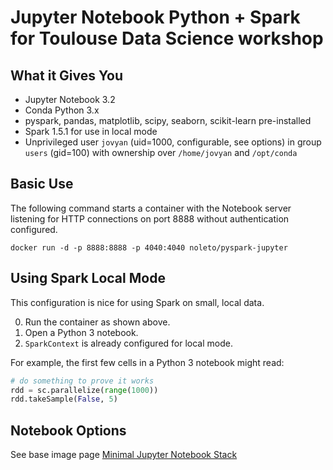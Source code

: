 # Jupyter Notebook Python + Spark for Toulouse Data Science workshop

## What it Gives You

* Jupyter Notebook 3.2
* Conda Python 3.x
* pyspark, pandas, matplotlib, scipy, seaborn, scikit-learn pre-installed
* Spark 1.5.1 for use in local mode
* Unprivileged user `jovyan` (uid=1000, configurable, see options) in group `users` (gid=100) with ownership over `/home/jovyan` and `/opt/conda`

## Basic Use

The following command starts a container with the Notebook server listening for HTTP connections on port 8888 without authentication configured.

```
docker run -d -p 8888:8888 -p 4040:4040 noleto/pyspark-jupyter
```

## Using Spark Local Mode

This configuration is nice for using Spark on small, local data.

0. Run the container as shown above.
2. Open a Python 3 notebook.
3. `SparkContext` is already configured for local mode.

For example, the first few cells in a Python 3 notebook might read:

```python
# do something to prove it works
rdd = sc.parallelize(range(1000))
rdd.takeSample(False, 5)
```

## Notebook Options

See base image page [Minimal Jupyter Notebook Stack](https://github.com/jupyter/docker-stacks/tree/3.2.x/minimal-notebook) 